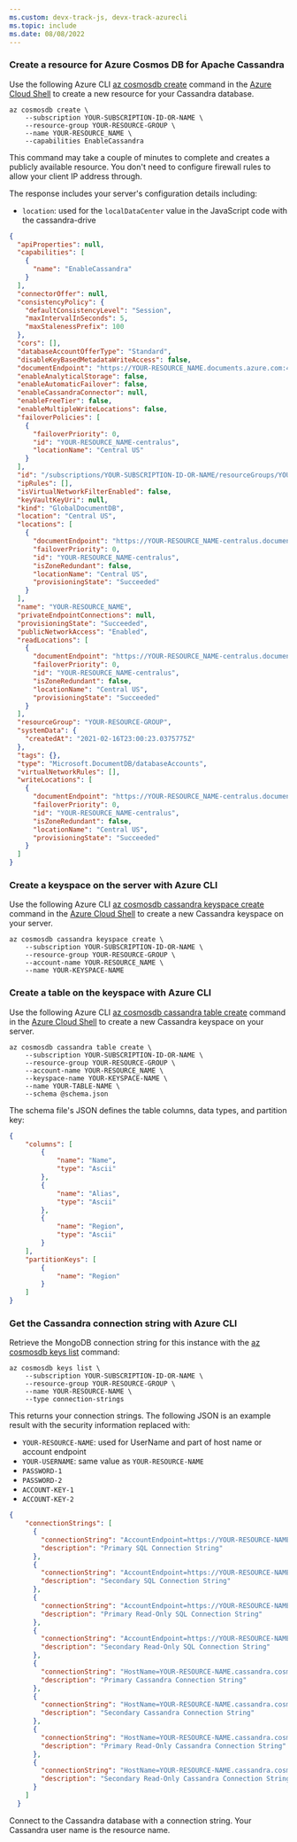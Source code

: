 ```yaml
---
ms.custom: devx-track-js, devx-track-azurecli
ms.topic: include
ms.date: 08/08/2022
---
```


<a name="create-a-cosmos-db-resource-for-cassandra-db"></a>

### Create a resource for Azure Cosmos DB for Apache Cassandra

Use the following Azure CLI [az cosmosdb create](/cli/azure/cosmosdb#az-cosmosdb-create) command in the [Azure Cloud Shell](https://shell.azure.com) to create a new resource for your Cassandra database.

```azurecli
az cosmosdb create \
    --subscription YOUR-SUBSCRIPTION-ID-OR-NAME \
    --resource-group YOUR-RESOURCE-GROUP \
    --name YOUR-RESOURCE_NAME \
    --capabilities EnableCassandra
```

This command may take a couple of minutes to complete and creates a publicly available resource. You don't need to configure firewall rules to allow your client IP address through.

The response includes your server's configuration details including: 

* `location`: used for the `localDataCenter` value in the JavaScript code with the cassandra-drive 

```json
{
  "apiProperties": null,
  "capabilities": [
    {
      "name": "EnableCassandra"
    }
  ],
  "connectorOffer": null,
  "consistencyPolicy": {
    "defaultConsistencyLevel": "Session",
    "maxIntervalInSeconds": 5,
    "maxStalenessPrefix": 100
  },
  "cors": [],
  "databaseAccountOfferType": "Standard",
  "disableKeyBasedMetadataWriteAccess": false,
  "documentEndpoint": "https://YOUR-RESOURCE_NAME.documents.azure.com:443/",
  "enableAnalyticalStorage": false,
  "enableAutomaticFailover": false,
  "enableCassandraConnector": null,
  "enableFreeTier": false,
  "enableMultipleWriteLocations": false,
  "failoverPolicies": [
    {
      "failoverPriority": 0,
      "id": "YOUR-RESOURCE_NAME-centralus",
      "locationName": "Central US"
    }
  ],
  "id": "/subscriptions/YOUR-SUBSCRIPTION-ID-OR-NAME/resourceGroups/YOUR-RESOURCE-GROUP/providers/Microsoft.DocumentDB/databaseAccounts/YOUR-RESOURCE_NAME",
  "ipRules": [],
  "isVirtualNetworkFilterEnabled": false,
  "keyVaultKeyUri": null,
  "kind": "GlobalDocumentDB",
  "location": "Central US",
  "locations": [
    {
      "documentEndpoint": "https://YOUR-RESOURCE_NAME-centralus.documents.azure.com:443/",
      "failoverPriority": 0,
      "id": "YOUR-RESOURCE_NAME-centralus",
      "isZoneRedundant": false,
      "locationName": "Central US",
      "provisioningState": "Succeeded"
    }
  ],
  "name": "YOUR-RESOURCE_NAME",
  "privateEndpointConnections": null,
  "provisioningState": "Succeeded",
  "publicNetworkAccess": "Enabled",
  "readLocations": [
    {
      "documentEndpoint": "https://YOUR-RESOURCE_NAME-centralus.documents.azure.com:443/",
      "failoverPriority": 0,
      "id": "YOUR-RESOURCE_NAME-centralus",
      "isZoneRedundant": false,
      "locationName": "Central US",
      "provisioningState": "Succeeded"
    }
  ],
  "resourceGroup": "YOUR-RESOURCE-GROUP",
  "systemData": {
    "createdAt": "2021-02-16T23:00:23.0375775Z"
  },
  "tags": {},
  "type": "Microsoft.DocumentDB/databaseAccounts",
  "virtualNetworkRules": [],
  "writeLocations": [
    {
      "documentEndpoint": "https://YOUR-RESOURCE_NAME-centralus.documents.azure.com:443/",
      "failoverPriority": 0,
      "id": "YOUR-RESOURCE_NAME-centralus",
      "isZoneRedundant": false,
      "locationName": "Central US",
      "provisioningState": "Succeeded"
    }
  ]
}
```


### Create a keyspace on the server with Azure CLI

Use the following Azure CLI [az cosmosdb cassandra keyspace create](/cli/azure/cosmosdb/cassandra/keyspace#az-cosmosdb-cassandra-keyspace-create) command in the [Azure Cloud Shell](https://shell.azure.com) to create a new Cassandra keyspace on your server. 

```azurecli
az cosmosdb cassandra keyspace create \
    --subscription YOUR-SUBSCRIPTION-ID-OR-NAME \
    --resource-group YOUR-RESOURCE-GROUP \
    --account-name YOUR-RESOURCE_NAME \
    --name YOUR-KEYSPACE-NAME
```

### Create a table on the keyspace with Azure CLI

Use the following Azure CLI [az cosmosdb cassandra table create](/cli/azure/cosmosdb/cassandra/table#az-cosmosdb-cassandra-table-create) command in the [Azure Cloud Shell](https://shell.azure.com) to create a new Cassandra keyspace on your server. 

```azurecli
az cosmosdb cassandra table create \
    --subscription YOUR-SUBSCRIPTION-ID-OR-NAME \
    --resource-group YOUR-RESOURCE-GROUP \
    --account-name YOUR-RESOURCE_NAME \
    --keyspace-name YOUR-KEYSPACE-NAME \
    --name YOUR-TABLE-NAME \
    --schema @schema.json
```

The schema file's JSON defines the table columns, data types, and partition key:

```json
{
    "columns": [
        {
            "name": "Name",
            "type": "Ascii"
        },
        {
            "name": "Alias",
            "type": "Ascii"
        },
        {
            "name": "Region",
            "type": "Ascii"
        }        
    ],
    "partitionKeys": [
        {
            "name": "Region"
        }
    ]
}
```

### Get the Cassandra connection string with Azure CLI
Retrieve the MongoDB connection string for this instance with the [az cosmosdb keys list](/cli/azure/cosmosdb/keys#az-cosmosdb-keys-list) command:

```azurecli
az cosmosdb keys list \
    --subscription YOUR-SUBSCRIPTION-ID-OR-NAME \
    --resource-group YOUR-RESOURCE-GROUP \
    --name YOUR-RESOURCE-NAME \
    --type connection-strings 
```

This returns your connection strings. The following JSON is an example result with the security information replaced with:

* `YOUR-RESOURCE-NAME`: used for UserName and part of host name or account endpoint
* `YOUR-USERNAME`: same value as `YOUR-RESOURCE-NAME`
* `PASSWORD-1`
* `PASSWORD-2`
* `ACCOUNT-KEY-1`
* `ACCOUNT-KEY-2`

```json
{
    "connectionStrings": [
      {
        "connectionString": "AccountEndpoint=https://YOUR-RESOURCE-NAME.documents.azure.com:443/;AccountKey=PASSWORD-1;",
        "description": "Primary SQL Connection String"
      },
      {
        "connectionString": "AccountEndpoint=https://YOUR-RESOURCE-NAME.documents.azure.com:443/;AccountKey=PASSWORD-2;",
        "description": "Secondary SQL Connection String"
      },
      {
        "connectionString": "AccountEndpoint=https://YOUR-RESOURCE-NAME.documents.azure.com:443/;AccountKey=ACCOUNT-KEY-1;",
        "description": "Primary Read-Only SQL Connection String"
      },
      {
        "connectionString": "AccountEndpoint=https://YOUR-RESOURCE-NAME.documents.azure.com:443/;AccountKey=ACCOUNT-KEY-2;",
        "description": "Secondary Read-Only SQL Connection String"
      },
      {
        "connectionString": "HostName=YOUR-RESOURCE-NAME.cassandra.cosmos.azure.com;Username=YOUR-RESOURCE-NAME;Password=PASSWORD-1;Port=10350",
        "description": "Primary Cassandra Connection String"
      },
      {
        "connectionString": "HostName=YOUR-RESOURCE-NAME.cassandra.cosmos.azure.com;Username=YOUR-RESOURCE-NAME;Password=PASSWORD-2;Port=10350",
        "description": "Secondary Cassandra Connection String"
      },
      {
        "connectionString": "HostName=YOUR-RESOURCE-NAME.cassandra.cosmos.azure.com;Username=YOUR-RESOURCE-NAME;Password=ACCOUNT-KEY-1;Port=10350",
        "description": "Primary Read-Only Cassandra Connection String"
      },
      {
        "connectionString": "HostName=YOUR-RESOURCE-NAME.cassandra.cosmos.azure.com;Username=YOUR-RESOURCE-NAME;Password=ACCOUNT-KEY-2;Port=10350",
        "description": "Secondary Read-Only Cassandra Connection String"
      }
    ]
  }
```

Connect to the Cassandra database with a connection string. Your Cassandra user name is the resource name. 
